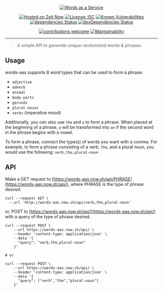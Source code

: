 <div align="center">

[![Words as a Service](https://words-aas.now.sh/assets/title.png)](https://words-aas.now.sh)

[![Hosted on Zeit Now](https://badgen.net/badge/%E2%96%B2%20Hosted%20on/Zeit%20Now/black)](https://now.sh)
[![License: ISC](https://img.shields.io/badge/License-ISC-blue.svg)](https://opensource.org/licenses/ISC)
[![Known Vulnerabilities](https://snyk.io/test/github/chroline/words-aas/badge.svg)](https://snyk.io/test/github/chroline/words-aas)
[![dependencies Status](https://david-dm.org/chroline/words-aas/status.svg)](https://david-dm.org/chroline/words-aas)
[![devDependencies Status](https://david-dm.org/chroline/words-aas/dev-status.svg)](https://david-dm.org/chroline/words-aas?type=dev)

[![contributions welcome](https://img.shields.io/badge/contributions-welcome-brightgreen.svg?style=flat)](https://github.com/chroline/words-aas/issues)
[![Maintainability](https://api.codeclimate.com/v1/badges/913d463015f91a452b70/maintainability)](https://codeclimate.com/github/chroline/words-aas/maintainability)

</div>

---

> A simple API to generate unique randomized words & phrases.

## Usage

words-aas supports 8 word types that can be used to form a phrase:

- `adjective`
- `adverb`
- `animal`
- `body-parts`
- `gerunds`
- `plural-nouns`
- `verbs` (imperative mood)

Additionally, you can also use `the` and `a` to form a phrase. When placed at the beginning of a phrase, `a` will be transformed into `an` if the second word in the phrase begins with a vowel.

To form a phrase, connect the type(s) of words you want with a comma. For example, to form a phrase consisting of a verb, `the`, and a plural noun, you would use the following:
`verb,the,plural-noun`

## API

Make a GET request to [https://words-aas.now.sh/api/PHRASE](https://words-aas.now.sh/api/), where PHRASE is the type of phrase desired.

```shell script
curl --request GET \
  --url 'http://words-aas.now.sh/api/verb,the,plural-noun'
```

or, POST to [https://words-aas.now.sh/api/](https://words-aas.now.sh/api/) with a query of the type of phrase desired.

```shell script
curl --request POST \
    --url https://words-aas.now.sh/api/ \
    --header 'content-type: application/json' \
    --data '{
  	  "query": "verb,the,plural-noun"
    }'

# or

curl --request POST \
    --url https://words-aas.now.sh/api/ \
    --header 'content-type: application/json' \
    --data '{
  	  "query": ["verb","the","plural-noun"]
    }'
```
